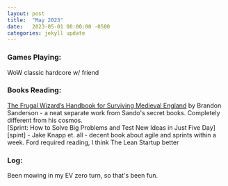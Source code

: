 ```yaml
---
layout: post
title:  "May 2023"
date:   2023-05-01 00:00:00 -0500
categories: jekyll update
---
```


### Games Playing:
WoW classic hardcore w/ friend

### Books Reading:
[The Frugal Wizard’s Handbook for Surviving Medieval England][fw] by Brandon Sanderson - a neat separate work from Sando's secret books. Completely different from his cosmos.<br>
[Sprint: How to Solve Big Problems and Test New Ideas in Just Five Day][spint] - Jake Knapp et. all - decent book about agile and sprints within a week. Ford required reading, I think The Lean Startup better<br>


### Log:
Been mowing in my EV zero turn, so that's been fun.

[fw]: https://www.amazon.com/Wizards-Handbook-Surviving-Medieval-Projects-ebook/dp/B0BPN6KC4T/ref=sr_1_1?keywords=frugal+wizard%27s+handbook+for+surviving+medieval+england&qid=1686179184&sprefix=frugal+wi%2Caps%2C141&sr=8-1
[sprint]: https://www.amazon.com/Sprint-audiobook/dp/B019R2DQIY/ref=sr_1_1?keywords=how+to+solve+big+problems&qid=1686179294&sprefix=how+to+solve+big%2Caps%2C110&sr=8-1
